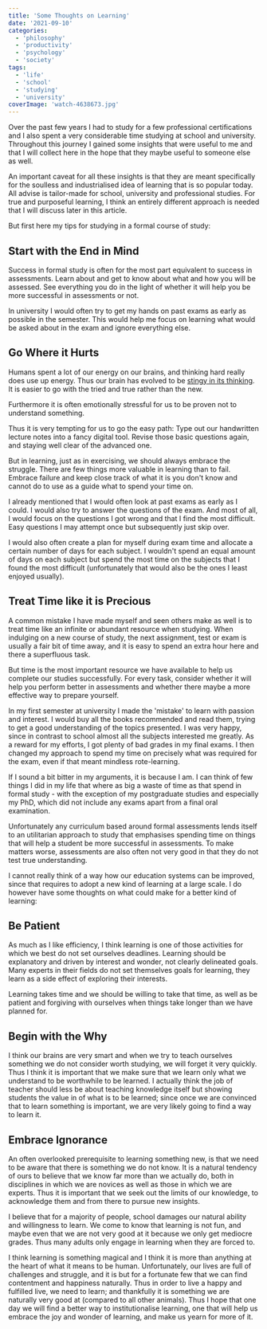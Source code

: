 ```yaml
---
title: 'Some Thoughts on Learning'
date: '2021-09-10'
categories:
  - 'philosophy'
  - 'productivity'
  - 'psychology'
  - 'society'
tags:
  - 'life'
  - 'school'
  - 'studying'
  - 'university'
coverImage: 'watch-4638673.jpg'
---
```


Over the past few years I had to study for a few professional certifications and I also spent a very considerable time studying at school and university. Throughout this journey I gained some insights that were useful to me and that I will collect here in the hope that they maybe useful to someone else as well.

An important caveat for all these insights is that they are meant specifically for the soulless and industrialised idea of learning that is so popular today. All advise is tailor-made for school, university and professional studies. For true and purposeful learning, I think an entirely different approach is needed that I will discuss later in this article.

But first here my tips for studying in a formal course of study:

## Start with the End in Mind

Success in formal study is often for the most part equivalent to success in assessments. Learn about and get to know about what and how you will be assessed. See everything you do in the light of whether it will help you be more successful in assessments or not.

In university I would often try to get my hands on past exams as early as possible in the semester. This would help me focus on learning what would be asked about in the exam and ignore everything else.

## Go Where it Hurts

Humans spent a lot of our energy on our brains, and thinking hard really does use up energy. Thus our brain has evolved to be [stingy in its thinking](https://www.goodreads.com/book/show/11468377-thinking-fast-and-slow). It is easier to go with the tried and true rather than the new.

Furthermore it is often emotionally stressful for us to be proven not to understand something.

Thus it is very tempting for us to go the easy path: Type out our handwritten lecture notes into a fancy digital tool. Revise those basic questions again, and staying well clear of the advanced one.

But in learning, just as in exercising, we should always embrace the struggle. There are few things more valuable in learning than to fail. Embrace failure and keep close track of what it is you don't know and cannot do to use as a guide what to spend your time on.

I already mentioned that I would often look at past exams as early as I could. I would also try to answer the questions of the exam. And most of all, I would focus on the questions I got wrong and that I find the most difficult. Easy questions I may attempt once but subsequently just skip over.

I would also often create a plan for myself during exam time and allocate a certain number of days for each subject. I wouldn't spend an equal amount of days on each subject but spend the most time on the subjects that I found the most difficult (unfortunately that would also be the ones I least enjoyed usually).

## Treat Time like it is Precious

A common mistake I have made myself and seen others make as well is to treat time like an infinite or abundant resource when studying. When indulging on a new course of study, the next assignment, test or exam is usually a fair bit of time away, and it is easy to spend an extra hour here and there a superfluous task.

But time is the most important resource we have available to help us complete our studies successfully. For every task, consider whether it will help you perform better in assessments and whether there maybe a more effective way to prepare yourself.

In my first semester at university I made the 'mistake' to learn with passion and interest. I would buy all the books recommended and read them, trying to get a good understanding of the topics presented. I was very happy, since in contrast to school almost all the subjects interested me greatly. As a reward for my efforts, I got plenty of bad grades in my final exams. I then changed my approach to spend my time on precisely what was required for the exam, even if that meant mindless rote-learning.

If I sound a bit bitter in my arguments, it is because I am. I can think of few things I did in my life that where as big a waste of time as that spend in formal study - with the exception of my postgraduate studies and especially my PhD, which did not include any exams apart from a final oral examination.

Unfortunately any curriculum based around formal assessments lends itself to an utilitarian approach to study that emphasises spending time on things that will help a student be more successful in assessments. To make matters worse, assessments are also often not very good in that they do not test true understanding.

I cannot really think of a way how our education systems can be improved, since that requires to adopt a new kind of learning at a large scale. I do however have some thoughts on what could make for a better kind of learning:

## Be Patient

As much as I like efficiency, I think learning is one of those activities for which we best do not set ourselves deadlines. Learning should be explanatory and driven by interest and wonder, not clearly delineated goals. Many experts in their fields do not set themselves goals for learning, they learn as a side effect of exploring their interests.

Learning takes time and we should be willing to take that time, as well as be patient and forgiving with ourselves when things take longer than we have planned for.

## Begin with the Why

I think our brains are very smart and when we try to teach ourselves something we do not consider worth studying, we will forget it very quickly. Thus I think it is important that we make sure that we learn only what we understand to be worthwhile to be learned. I actually think the job of teacher should less be about teaching knowledge itself but showing students the value in of what is to be learned; since once we are convinced that to learn something is important, we are very likely going to find a way to learn it.

## Embrace Ignorance

An often overlooked prerequisite to learning something new, is that we need to be aware that there is something we do not know. It is a natural tendency of ours to believe that we know far more than we actually do, both in disciplines in which we are novices as well as those in which we are experts. Thus it is important that we seek out the limits of our knowledge, to acknowledge them and from there to pursue new insights.

I believe that for a majority of people, school damages our natural ability and willingness to learn. We come to know that learning is not fun, and maybe even that we are not very good at it because we only get mediocre grades. Thus many adults only engage in learning when they are forced to.

I think learning is something magical and I think it is more than anything at the heart of what it means to be human. Unfortunately, our lives are full of challenges and struggle, and it is but for a fortunate few that we can find contentment and happiness naturally. Thus in order to live a happy and fulfilled live, we need to learn; and thankfully it is something we are naturally very good at (compared to all other animals). Thus I hope that one day we will find a better way to institutionalise learning, one that will help us embrace the joy and wonder of learning, and make us yearn for more of it.
